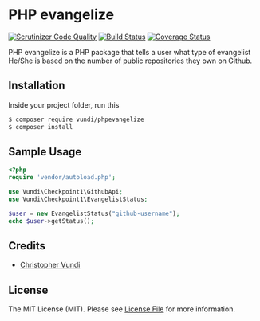 # PHP evangelize
[![Scrutinizer Code Quality](https://scrutinizer-ci.com/g/andela-cvundi/PHP-evangelize/badges/quality-score.png?b=master)](https://scrutinizer-ci.com/g/andela-cvundi/PHP-evangelize/?branch=master)
[![Build Status](https://travis-ci.org/andela-cvundi/PHP-evangelize.svg?branch=test)](https://travis-ci.org/andela-cvundi/PHP-evangelize)
[![Coverage Status](https://coveralls.io/repos/andela-cvundi/PHP-evangelize/badge.svg?branch=master&service=github)](https://coveralls.io/github/andela-cvundi/PHP-evangelize?branch=master)

PHP evangelize is a PHP package that tells a user what type of evangelist He/She is based on the number of public repositories they own on Github.

## Installation

Inside your project folder, run this
``` bash
$ composer require vundi/phpevangelize
$ composer install
```


## Sample Usage

``` php
<?php
require 'vendor/autoload.php';

use Vundi\Checkpoint1\GithubApi;
use Vundi\Checkpoint1\EvangelistStatus;

$user = new EvangelistStatus("github-username");
echo $user->getStatus();
```

## Credits

- [Christopher Vundi][link-author]

## License

The MIT License (MIT). Please see [License File](https://opensource.org/licenses/MIT) for more information.

[link-author]: https://github.com/andela-cvundi